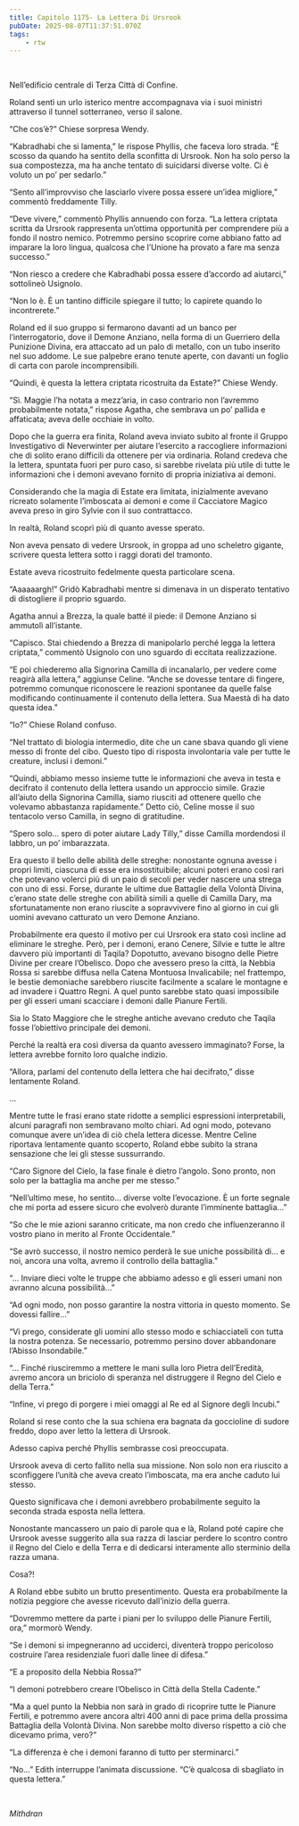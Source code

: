 ```yaml
---
title: Capitolo 1175- La Lettera Di Ursrook
pubDate: 2025-08-07T11:37:51.070Z
tags:
    - rtw
---
```



&nbsp;


Nell’edificio centrale di Terza Città di Confine.


Roland sentì un urlo isterico mentre accompagnava via i suoi ministri attraverso il tunnel sotterraneo, verso il salone.


“Che cos’è?” Chiese sorpresa Wendy.


“Kabradhabi che si lamenta,” le rispose Phyllis, che faceva loro strada. “È scosso da quando ha sentito della sconfitta di Ursrook. Non ha solo perso la sua compostezza, ma ha anche tentato di suicidarsi diverse volte. Ci è voluto un po’ per sedarlo.”


“Sento all’improvviso che lasciarlo vivere possa essere un’idea migliore,” commentò freddamente Tilly.


“Deve vivere,” commentò Phyllis annuendo con forza. “La lettera criptata scritta da Ursrook rappresenta un’ottima opportunità per comprendere più a fondo il nostro nemico. Potremmo persino scoprire come abbiano fatto ad imparare la loro lingua, qualcosa che l’Unione ha provato a fare ma senza successo.”


“Non riesco a credere che Kabradhabi possa essere d’accordo ad aiutarci,” sottolineò Usignolo.


“Non lo è. È un tantino difficile spiegare il tutto; lo capirete quando lo incontrerete.”


Roland ed il suo gruppo si fermarono davanti ad un banco per l’interrogatorio, dove il Demone Anziano, nella forma di un Guerriero della Punizione Divina, era attaccato ad un palo di metallo, con un tubo inserito nel suo addome. Le sue palpebre erano tenute aperte, con davanti un foglio di carta con parole incomprensibili.


“Quindi, è questa la lettera criptata ricostruita da Estate?” Chiese Wendy.


“Sì. Maggie l’ha notata a mezz’aria, in caso contrario non l’avremmo probabilmente notata,” rispose Agatha, che sembrava un po’ pallida e affaticata; aveva delle occhiaie in volto.


Dopo che la guerra era finita, Roland aveva inviato subito al fronte il Gruppo Investigativo di Neverwinter per aiutare l’esercito a raccogliere informazioni che di solito erano difficili da ottenere per via ordinaria. Roland credeva che la lettera, spuntata fuori per puro caso, si sarebbe rivelata più utile di tutte le informazioni che i demoni avevano fornito di propria iniziativa ai demoni.


Considerando che la magia di Estate era limitata, inizialmente avevano ricreato solamente l’imboscata ai demoni e come il Cacciatore Magico aveva preso in giro Sylvie con il suo contrattacco.


In realtà, Roland scoprì più di quanto avesse sperato.


Non aveva pensato di vedere Ursrook, in groppa ad uno scheletro gigante, scrivere questa lettera sotto i raggi dorati del tramonto.


Estate aveva ricostruito fedelmente questa particolare scena.


“Aaaaaargh!” Gridò Kabradhabi mentre si dimenava in un disperato tentativo di distogliere il proprio sguardo.


Agatha annuì a Brezza, la quale batté il piede: il Demone Anziano si ammutolì all’istante.


“Capisco. Stai chiedendo a Brezza di manipolarlo perché legga la lettera criptata,” commentò Usignolo con uno sguardo di eccitata realizzazione.


“E poi chiederemo alla Signorina Camilla di incanalarlo, per vedere come reagirà alla lettera,” aggiunse Celine. “Anche se dovesse tentare di fingere, potremmo comunque riconoscere le reazioni spontanee da quelle false modificando continuamente il contenuto della lettera. Sua Maestà di ha dato questa idea.”


“Io?” Chiese Roland confuso.


“Nel trattato di biologia intermedio, dite che un cane sbava quando gli viene messo di fronte del cibo. Questo tipo di risposta involontaria vale per tutte le creature, inclusi i demoni.”


“Quindi, abbiamo messo insieme tutte le informazioni che aveva in testa e decifrato il contenuto della lettera usando un approccio simile. Grazie all’aiuto della Signorina Camilla, siamo riusciti ad ottenere quello che volevamo abbastanza rapidamente.” Detto ciò, Celine mosse il suo tentacolo verso Camilla, in segno di gratitudine.


“Spero solo… spero di poter aiutare Lady Tilly,” disse Camilla mordendosi il labbro, un po’ imbarazzata.


Era questo il bello delle abilità delle streghe: nonostante ognuna avesse i propri limiti, ciascuna di esse era insostituibile; alcuni poteri erano così rari che potevano volerci più di un paio di secoli per veder nascere una strega con uno di essi. Forse, durante le ultime due Battaglie della Volontà Divina, c’erano state delle streghe con abilità simili a quelle di Camilla Dary, ma sfortunatamente non erano riuscite a sopravvivere fino al giorno in cui gli uomini avevano catturato un vero Demone Anziano.


Probabilmente era questo il motivo per cui Ursrook era stato così incline ad eliminare le streghe. Però, per i demoni, erano Cenere, Silvie e tutte le altre davvero più importanti di Taqila? Dopotutto, avevano bisogno delle Pietre Divine per creare l’Obelisco. Dopo che avessero preso la città, la Nebbia Rossa si sarebbe diffusa nella Catena Montuosa Invalicabile; nel frattempo, le bestie demoniache sarebbero riuscite facilmente a scalare le montagne e ad invadere i Quattro Regni. A quel punto sarebbe stato quasi impossibile per gli esseri umani scacciare i demoni dalle Pianure Fertili.


Sia lo Stato Maggiore che le streghe antiche avevano creduto che Taqila fosse l’obiettivo principale dei demoni.


Perché la realtà era così diversa da quanto avessero immaginato? Forse, la lettera avrebbe fornito loro qualche indizio.


“Allora, parlami del contenuto della lettera che hai decifrato,” disse lentamente Roland.


…


Mentre tutte le frasi erano state ridotte a semplici espressioni interpretabili, alcuni paragrafi non sembravano molto chiari. Ad ogni modo, potevano comunque avere un’idea di ciò chela lettera dicesse. Mentre Celine riportava lentamente quanto scoperto, Roland ebbe subito la strana sensazione che lei gli stesse sussurrando.


“Caro Signore del Cielo, la fase finale è dietro l’angolo. Sono pronto, non solo per la battaglia ma anche per me stesso.”


“Nell’ultimo mese, ho sentito… diverse volte l’evocazione. È un forte segnale che mi porta ad essere sicuro che evolverò durante l’imminente battaglia…”


“So che le mie azioni saranno criticate, ma non credo che influenzeranno il vostro piano in merito al Fronte Occidentale.”


“Se avrò successo, il nostro nemico perderà le sue uniche possibilità di… e noi, ancora una volta, avremo il controllo della battaglia.”


“… Inviare dieci volte le truppe che abbiamo adesso e gli esseri umani non avranno alcuna possibilità…”


“Ad ogni modo, non posso garantire la nostra vittoria in questo momento. Se dovessi fallire…”


“Vi prego, considerate gli uomini allo stesso modo e schiacciateli con tutta la nostra potenza. Se necessario, potremmo persino dover abbandonare l’Abisso Insondabile.”


“… Finché riusciremmo a mettere le mani sulla loro Pietra dell’Eredità, avremo ancora un briciolo di speranza nel distruggere il Regno del Cielo e della Terra.”


“Infine, vi prego di porgere i miei omaggi al Re ed al Signore degli Incubi.”


Roland si rese conto che la sua schiena era bagnata da goccioline di sudore freddo, dopo aver letto la lettera di Ursrook.


Adesso capiva perché Phyllis sembrasse così preoccupata.


Ursrook aveva di certo fallito nella sua missione. Non solo non era riuscito a sconfiggere l’unità che aveva creato l’imboscata, ma era anche caduto lui stesso.


Questo significava che i demoni avrebbero probabilmente seguito la seconda strada esposta nella lettera.


Nonostante mancassero un paio di parole qua e là, Roland poté capire che Ursrook avesse suggerito alla sua razza di lasciar perdere lo scontro contro il Regno del Cielo e della Terra e di dedicarsi interamente allo sterminio della razza umana.


Cosa?!


A Roland ebbe subito un brutto presentimento. Questa era probabilmente la notizia peggiore che avesse ricevuto dall’inizio della guerra.


“Dovremmo mettere da parte i piani per lo sviluppo delle Pianure Fertili, ora,” mormorò Wendy.


“Se i demoni si impegneranno ad ucciderci, diventerà troppo pericoloso costruire l’area residenziale fuori dalle linee di difesa.”


“E a proposito della Nebbia Rossa?”


“I demoni potrebbero creare l’Obelisco in Città della Stella Cadente.”


“Ma a quel punto la Nebbia non sarà in grado di ricoprire tutte le Pianure Fertili, e potremmo avere ancora altri 400 anni di pace prima della prossima Battaglia della Volontà Divina. Non sarebbe molto diverso rispetto a ciò che dicevamo prima, vero?”


“La differenza è che i demoni faranno di tutto per sterminarci.”


“No…” Edith interruppe l’animata discussione. “C’è qualcosa di sbagliato in questa lettera.”


&nbsp;


<em>Mithdran</em>


&nbsp;


&nbsp;


&nbsp;


&nbsp;


&nbsp;
                                


                                



